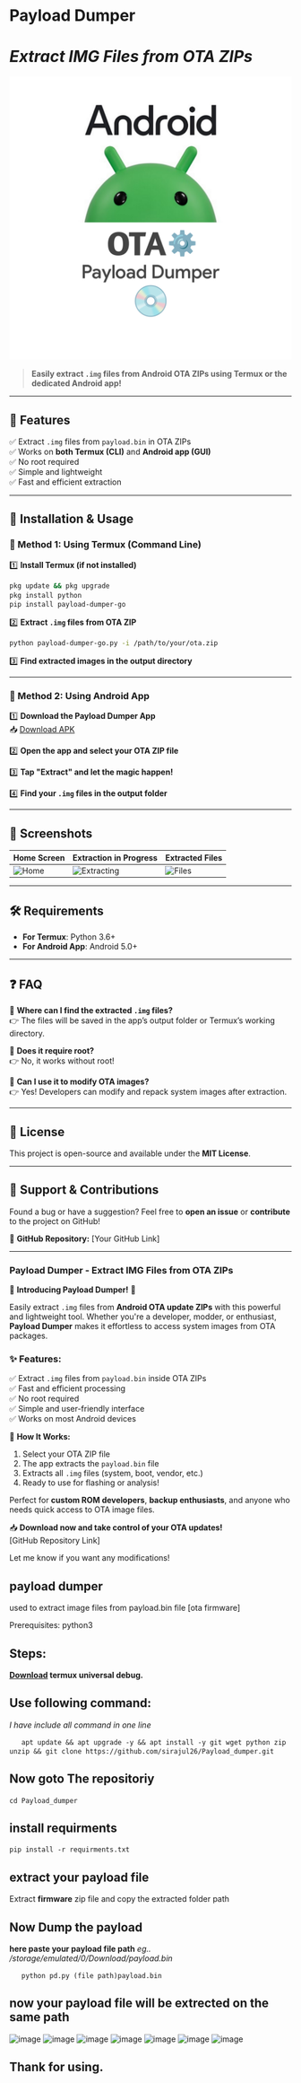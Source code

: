 # **Payload Dumper**
# *Extract IMG Files from OTA ZIPs* 

![Payload Dumper](/reference_pics/Banner.png)  

> **Easily extract `.img` files from Android OTA ZIPs using Termux or the dedicated Android app!**  

---

## 🚀 **Features**  
✅ Extract `.img` files from `payload.bin` in OTA ZIPs  
✅ Works on **both Termux (CLI)** and **Android app (GUI)**  
✅ No root required  
✅ Simple and lightweight  
✅ Fast and efficient extraction  

---

## 📌 **Installation & Usage**  

### **🔹 Method 1: Using Termux (Command Line)**  

1️⃣ **Install Termux (if not installed)**  
   ```bash
   pkg update && pkg upgrade
   pkg install python
   pip install payload-dumper-go
   ```

2️⃣ **Extract `.img` files from OTA ZIP**  
   ```bash
   python payload-dumper-go.py -i /path/to/your/ota.zip
   ```

3️⃣ **Find extracted images in the output directory**  

---

### **🔹 Method 2: Using Android App**  

1️⃣ **Download the Payload Dumper App**  
   📥 [Download APK]()  

2️⃣ **Open the app and select your OTA ZIP file**  

3️⃣ **Tap "Extract" and let the magic happen!**  

4️⃣ **Find your `.img` files in the output folder**  

---

## 📸 **Screenshots**  
| Home Screen | Extraction in Progress | Extracted Files |
|-------------|----------------------|----------------|
| ![Home](https://your-image-url.com/home.png) | ![Extracting](https://your-image-url.com/extracting.png) | ![Files](https://your-image-url.com/files.png) |

---

## 🛠 **Requirements**  
- **For Termux**: Python 3.6+  
- **For Android App**: Android 5.0+  

---

## ❓ **FAQ**  

🔹 **Where can I find the extracted `.img` files?**  
👉 The files will be saved in the app’s output folder or Termux’s working directory.  

🔹 **Does it require root?**  
👉 No, it works without root!  

🔹 **Can I use it to modify OTA images?**  
👉 Yes! Developers can modify and repack system images after extraction.  

---

## 📜 **License**  
This project is open-source and available under the **MIT License**.  

---

## 💬 **Support & Contributions**  
Found a bug or have a suggestion? Feel free to **open an issue** or **contribute** to the project on GitHub!  

📌 **GitHub Repository:** [Your GitHub Link]  

---




### **Payload Dumper - Extract IMG Files from OTA ZIPs**  

🚀 **Introducing Payload Dumper!** 🚀  

Easily extract `.img` files from **Android OTA update ZIPs** with this powerful and lightweight tool. Whether you're a developer, modder, or enthusiast, **Payload Dumper** makes it effortless to access system images from OTA packages.  

### ✨ **Features:**  
✅ Extract `.img` files from `payload.bin` inside OTA ZIPs  
✅ Fast and efficient processing  
✅ No root required  
✅ Simple and user-friendly interface  
✅ Works on most Android devices  

🔧 **How It Works:**  
1. Select your OTA ZIP file  
2. The app extracts the `payload.bin` file  
3. Extracts all `.img` files (system, boot, vendor, etc.)  
4. Ready to use for flashing or analysis!  

Perfect for **custom ROM developers**, **backup enthusiasts**, and anyone who needs quick access to OTA image files.  

📥 **Download now and take control of your OTA updates!**  
[GitHub Repository Link]  

Let me know if you want any modifications!


## payload dumper
used to extract image files from payload.bin file [ota firmware]

Prerequisites: python3

## Steps:
**[Download](https://github.com/termux/termux-app.git) termux universal debug.**

## Use following command:
*I have include all command in one line*

       apt update && apt upgrade -y && apt install -y git wget python zip unzip && git clone https://github.com/sirajul26/Payload_dumper.git
## Now goto The repositoriy
    cd Payload_dumper
## install requirments
    pip install -r requirments.txt

## extract your payload file
Extract **firmware** zip file and copy the extracted folder path

## Now Dump the payload 
**here paste your payload file path**
*eg.. /storage/emulated/0/Download/payload.bin*

       python pd.py (file path)payload.bin

## now your payload file will be extrected on the same path 
![image](/reference_pics/1.1.png)
![image](/reference_pics/1.2.png)
![image](https://github.com/sirajul26/Payload_dumper/reference_pics/2.1.png)
![image](https://github.com/sirajul26/Payload_dumper/reference_pics/2.2.png)
![image](https://github.com/sirajul26/Payload_dumper/reference_pics/3.1.png)
![image](https://github.com/sirajul26/Payload_dumper/reference_pics/3.2.png)
![image](https://github.com/sirajul26/Payload_dumper/reference_pics/3.3.png)
## Thank for using.
